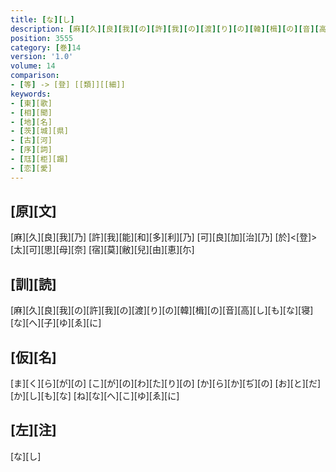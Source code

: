 ```yaml
---
title: [な][し]
description: [麻][久][良][我][の][許][我][の][渡][り][の][韓][楫][の][音][高][し][も][な][寝][な][へ][子][ゆ][ゑ][に]
position: 3555
category: [巻]14
version: '1.0'
volume: 14
comparison:
- [等] -> [登] [[類]][[細]]
keywords:
- [東][歌]
- [相][聞]
- [地][名]
- [茨][城][県]
- [古][河]
- [序][詞]
- [尫][柜][蹋]
- [恋][愛]
---
```


## [原][文]

[麻][久][良][我][乃] [許][我][能][和][多][利][乃] [可][良][加][治][乃] [於]<[登]>[太][可][思][母][奈] [宿][莫][敝][兒][由][恵][尓]

## [訓][読]

[麻][久][良][我][の][許][我][の][渡][り][の][韓][楫][の][音][高][し][も][な][寝][な][へ][子][ゆ][ゑ][に]

## [仮][名]

[ま][く][ら][が][の] [こ][が][の][わ][た][り][の] [か][ら][か][ぢ][の] [お][と][だ][か][し][も][な] [ね][な][へ][こ][ゆ][ゑ][に]

## [左][注]

[な][し]
